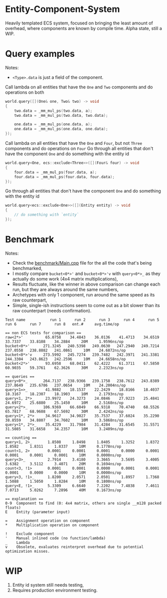 # Entity-Component-System
Heavily templated ECS system, focused on bringing the least amount of overhead, where components are known by compile time.
Alpha state, still a WIP.

# Query examples

Notes:
* `<Type>.data` is just a field of the component.

Call lambda on all entities that have the `One` and `Two` components and do operations on both
```cpp
world.query([](One& one, Two& two) -> void
{
	two.data = _mm_mul_ps(two.data, a);
	two.data = _mm_mul_ps(two.data, two.data);

	one.data = _mm_mul_ps(one.data, a);
	one.data = _mm_mul_ps(one.data, one.data);
});
```

Call lambda on all entities that have the `One` and `Four`, but not `Three` components and do operations on `Four`
Go through all entities that don't have the component `One` and do something with the entity id
```cpp
world.query<One, ecs::exclude<Three>>([](Four& four) -> void
{
	four.data = _mm_mul_ps(four.data, a);
	four.data = _mm_mul_ps(four.data, four.data);
});
```

Go through all entities that don't have the component `One` and do something with the entity id
```cpp
world.query<ecs::exclude<One>>([](Entity entity) -> void
{
	// do something with `entity`
});
```

# Benchmark
Notes:
* Check the [benchmark/Main.cpp](https://github.com/Fortahr/ecs/blob/main/benchmark/Main.cpp) file for the all the code that's being benchmarked,
* I mostly compare `bucket<0*>'` and `bucket<0*>'v` with `query<0*>_` as they actually do some work (4x4 matrix multiplications),
* Results fluctuate, like the winner in above comparison can change each run, but they are always around the same numbers,
* Archetypes with only 1 component, run around the same speed as its raw counterpart,
* Simple, single-ish instructions seem to come out as a bit slower than its raw counterpart (needs confirmation).
```
Test name           run 1      run 2      run 3      run 4      run 5      run 6      run 7      run 8   ent.#     avg.time/op

== non ECS tests for comparison ==
raw<2*>'          65.0758    34.4843    36.0136    41.4713    34.6519    33.7337    33.8108    34.2884     20M     1.9596ns/op
bucket<0*>'      271.3245   240.5398   249.0630   247.2940   249.7214   237.0558   238.8882   241.0861     10M    24.6872ns/op
bucket<0*>'v     273.5992   245.7274   239.7482   242.3971   241.3381   244.3304   243.8623   242.2596     10M    24.6658ns/op
bucket<2*>'       93.6958    68.0411    62.4222    61.3711    67.5850    60.9035    59.3761    62.3626     30M     2.2323ns/op

== queries ==
query<0*>_       264.7137   238.9366   239.1758   238.7612   243.8389   237.8649   235.6786   237.0654     10M    24.2004ns/op
query<1=>_        41.9882    18.1537    22.2429    18.8166    18.4037    18.3167    18.2307    18.1903     10M     2.1793ns/op
query<1, 2*>_     23.9972    24.3273    24.0846    27.9223    25.4841    24.6972    25.6880    25.1450     10M     2.5168ns/op
query<2*>_       106.9369    66.6049    66.9318    70.4740    68.5526    65.7817    68.9608    67.5692     30M     2.4242ns/op
query<1*, 2*>     34.9617    34.9027    35.7537    37.6024    35.2290    38.8559    34.8807    34.7602     10M     3.5868ns/op
query<1*, 2*>_    35.4229    31.7984    31.4284    31.6545    31.5571    31.5085    31.6658    34.2357     10M     3.2409ns/op

== counting ==
query<1, 2>_       1.8508     1.8498     1.8405     1.3252     1.8372     1.8582     1.8311     1.8337     10M     0.1778ns/op
count<1, 2>        0.0001     0.0001     0.0001     0.0000     0.0001     0.0001     0.0001     0.0001     10M     0.0000ns/op
query<3>_          2.7914     3.4180     3.3665     3.5695     3.4005     3.6382     3.5112     3.4071     20M     0.1694ns/op
count<3, !1>       0.0001     0.0001     0.0000     0.0001     0.0001     0.0001     0.0000     0.0000     10M     0.0000ns/op
query<3, !1>_      1.8200     2.0571     2.0501     1.8957     1.7368     1.5088     1.5050     1.8284     10M     0.1800ns/op
query<E, !1>_      5.3309     6.6640     7.2202     7.4838     7.4611     7.0713     5.0262     7.2896     40M     0.1673ns/op

== explanation ==
0-9  Component to find (0: 4x4 matrix, others are single __m128 packed floats)
E    Entity (parameter input)

=    Assignment operation on component
*    Multiplication operation on component

!    Exclude component
'    Manual inlined code (no function/lambda)
_    Lambda
v    Obsolete, evaluates reinterpret overhead due to potential optimization misses.
```

# WIP
1. Entity id system still needs testing,
2. Requires production environment testing.

